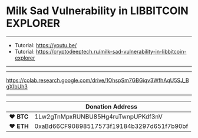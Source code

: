 # Milk Sad Vulnerability in LIBBITCOIN EXPLORER

---


* Tutorial: https://youtu.be/
* Tutorial: https://cryptodeeptech.ru/milk-sad-vulnerability-in-libbitcoin-explorer


---
---

https://colab.research.google.com/drive/1OhspSm7GBGiqv3WfhAqU5SJ_BgXIbUh3

---


|  | Donation Address |
| --- | --- |
| ♥ __BTC__ | 1Lw2gTnMpxRUNBU85Hg4ruTwnpUPKdf3nV |
| ♥ __ETH__ | 0xaBd66CF90898517573f19184b3297d651f7b90bf |
